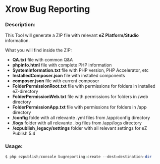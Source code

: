 

#        Xrow Bug Reporting

### Description:
This Tool will generate a ZIP file with relevant __eZ Platform/Studio__ information.


What you will find inside the ZIP:
- __QA.txt__ file with common Q&A
- __phpinfo.html__ file with complete PHP information
- __SystemInformation.txt__ file with PHP version, PHP Accelerator, etc
- __InstalledComposer.json__ file with installed components
- __composer.json__ file with current composer
- __FolderPermissionRoot.txt__ file with permissions for folders in installed eZ-directory
- __FolderPermissionWeb.txt__ file with permissions for folders in /web directory
- __FolderPermissionApp.txt__ file with permissions for folders in /app directory
- __/config__ folde with all relevante .yml files from /app/config  directory
- __/logs__ folder with all relevante .log files from /app/logs  directory
- __/ezpublish_legacy/settings__ folder with all relevant settings for eZ Publish 5.4

### Usage:

```php
$ php ezpublish/console bugreporting:create --dest=destination-dir
```

